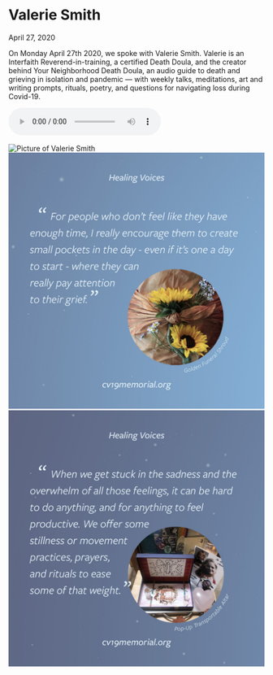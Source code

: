 # Valerie Smith 
April 27, 2020

On Monday April 27th 2020, we spoke with Valerie Smith. Valerie is an Interfaith Reverend-in-training, a certified Death Doula, and the creator behind Your Neighborhood Death Doula, an audio guide to death and grieving in isolation and pandemic — with weekly talks, meditations, art and writing prompts, rituals, poetry, and questions for navigating loss during Covid-19.


<audio controls>
  <source src="../audio/Valerie_Smith_4_27_20_full_interview02.mp3" type="audio/mpeg">
  Your browser does not support the audio tag.
</audio>

![Picture of Valerie Smith](../images/healing-voices/Healing_Voices_Post_1.jpg)
![Second Picture of Valerie Smith](../images/healing-voices/Healing_Voices_Post_2.jpg)  
![Third Picture of Valerie Smith](../images/healing-voices/Healing_Voices_Post_3.jpg)    